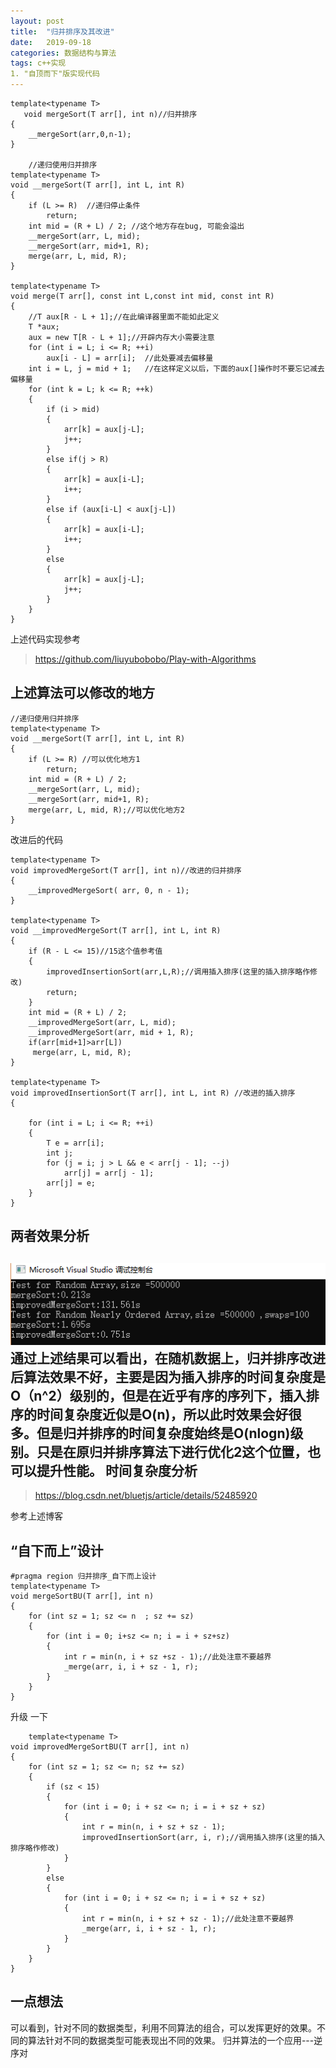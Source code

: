 ```yaml
---
layout: post
title:  "归并排序及其改进"
date:   2019-09-18 
categories: 数据结构与算法
tags: c++实现
1. "自顶而下"版实现代码
---
```

    template<typename T> 
       void mergeSort(T arr[], int n)//归并排序
    {
    	__mergeSort(arr,0,n-1);
    }

        //递归使用归并排序
    template<typename T>
    void __mergeSort(T arr[], int L, int R)
    {
    	if (L >= R)  //递归停止条件
    		return;
    	int mid = (R + L) / 2; //这个地方存在bug, 可能会溢出
    	__mergeSort(arr, L, mid);
    	__mergeSort(arr, mid+1, R);
    	merge(arr, L, mid, R);
    }

    template<typename T>
    void merge(T arr[], const int L,const int mid, const int R)
    {
    	//T aux[R - L + 1];//在此编译器里面不能如此定义
    	T *aux;
    	aux = new T[R - L + 1];//开辟内存大小需要注意
    	for (int i = L; i <= R; ++i)
    		aux[i - L] = arr[i];  //此处要减去偏移量
    	int i = L, j = mid + 1;   //在这样定义以后，下面的aux[]操作时不要忘记减去偏移量
    	for (int k = L; k <= R; ++k)
    	{
    		if (i > mid)
    		{
    			arr[k] = aux[j-L];
    			j++;
    		}
    		else if(j > R)
    		{
    			arr[k] = aux[i-L];
    			i++;
    		}
    		else if (aux[i-L] < aux[j-L])
    		{
    			arr[k] = aux[i-L];
    			i++;
    		}
    		else 
    		{
    			arr[k] = aux[j-L];
    			j++;
    		}
    	}
    }

上述代码实现参考
> https://github.com/liuyubobobo/Play-with-Algorithms

上述算法可以修改的地方
---
    //递归使用归并排序
    template<typename T>
    void __mergeSort(T arr[], int L, int R)
    {
    	if (L >= R) //可以优化地方1 
    		return;
    	int mid = (R + L) / 2; 
    	__mergeSort(arr, L, mid);
    	__mergeSort(arr, mid+1, R);
    	merge(arr, L, mid, R);//可以优化地方2 
    }

改进后的代码

    template<typename T>
    void improvedMergeSort(T arr[], int n)//改进的归并排序
    {
    	__improvedMergeSort( arr, 0, n - 1);
    }

    template<typename T>
    void __improvedMergeSort(T arr[], int L, int R)
    {
    	if (R - L <= 15)//15这个值参考值
    	{
    		improvedInsertionSort(arr,L,R);//调用插入排序(这里的插入排序略作修改)
    		return;
    	}
    	int mid = (R + L) / 2;
    	__improvedMergeSort(arr, L, mid);
    	__improvedMergeSort(arr, mid + 1, R);
    	if(arr[mid+1]>arr[L])
    	 merge(arr, L, mid, R);
    }

    template<typename T>
    void improvedInsertionSort(T arr[], int L, int R) //改进的插入排序
    {
    	
    	for (int i = L; i <= R; ++i)
    	{
    		T e = arr[i];
    		int j;
    		for (j = i; j > L && e < arr[j - 1]; --j)
    			arr[j] = arr[j - 1];
    		arr[j] = e;
    	}
    }
两者效果分析
---
![](https://github.com/NEUZSL/NEUZSL.github.io/blob/master/_image/归并排序对比.png)
通过上述结果可以看出，在随机数据上，归并排序改进后算法效果不好，主要是因为插入排序的时间复杂度是O（n^2）级别的，但是在近乎有序的序列下，插入排序的时间复杂度近似是O(n)，所以此时效果会好很多。但是归并排序的时间复杂度始终是O(nlogn)级别。只是在原归并排序算法下进行优化2这个位置，也可以提升性能。
时间复杂度分析
---
> https://blog.csdn.net/bluetjs/article/details/52485920

参考上述博客

“自下而上”设计
---
    #pragma region 归并排序_自下而上设计
    template<typename T>
    void mergeSortBU(T arr[], int n)
    {
    	for (int sz = 1; sz <= n  ; sz += sz)
    	{
    		for (int i = 0; i+sz <= n; i = i + sz+sz)
    		{
    			int r = min(n, i + sz +sz - 1);//此处注意不要越界
    			_merge(arr, i, i + sz - 1, r); 
    		}		
    	}
    }
    

升级 一下

        template<typename T>
    void improvedMergeSortBU(T arr[], int n)
    {
    	for (int sz = 1; sz <= n; sz += sz)
    	{
    		if (sz < 15)
    		{
    			for (int i = 0; i + sz <= n; i = i + sz + sz)
    			{
    				int r = min(n, i + sz + sz - 1);
    				improvedInsertionSort(arr, i, r);//调用插入排序(这里的插入排序略作修改)
    			}		
    		}
    		else
    		{
    			for (int i = 0; i + sz <= n; i = i + sz + sz)
    			{
    				int r = min(n, i + sz + sz - 1);//此处注意不要越界
    				_merge(arr, i, i + sz - 1, r);
    			}
    		}	
    	}
    }
    
一点想法
---
可以看到，针对不同的数据类型，利用不同算法的组合，可以发挥更好的效果。不同的算法针对不同的数据类型可能表现出不同的效果。
归并算法的一个应用---逆序对



